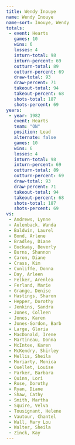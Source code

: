 ```yaml
---
title: Wendy Inouye
name: Wendy Inouye
name-sort: Inouye, Wendy
totals:
 - event: Hearts
   games: 10
   wins: 6
   losses: 4
   inturn-total: 98
   inturn-percent: 69
   outturn-total: 89
   outturn-percent: 69
   draw-total: 93
   draw-percent: 71
   takeout-total: 94
   takeout-percent: 68
   shots-total: 187
   shots-percent: 69
years:
 - year: 1982
   event: Hearts
   team: "ON"
   position: Lead
   alternate: false
   games: 10
   wins: 6
   losses: 4
   inturn-total: 98
   inturn-percent: 69
   outturn-total: 89
   outturn-percent: 69
   draw-total: 93
   draw-percent: 71
   takeout-total: 94
   takeout-percent: 68
   shots-total: 187
   shots-percent: 69
vs:
 - Andrews, Lynne
 - Aulenback, Wanda
 - Baldwin, Laurel
 - Bond, Arlene
 - Bradley, Diane
 - Buckway, Beverly
 - Burns, Shannon
 - Caron, Diane
 - Crass, Kim
 - Cunliffe, Donna
 - Day, Arleen
 - Felker, Arenlea
 - Ferland, Marie
 - Grange, Denise
 - Hastings, Sharon
 - Hepper, Dorothy
 - Jenkins, Sandra
 - Jones, Colleen
 - Jones, Karen
 - Jones-Gordon, Barb
 - Large, Gloria
 - MacDonald, Irene
 - Martineau, Donna
 - McIntee, Karen
 - McKendry, Shirley
 - Mellis, Sheila
 - Moriarty, Monica
 - Ouellet, Louise
 - Parker, Barbara
 - Quinn, Lori
 - Rose, Dorothy
 - Ryan, Diane
 - Shaw, Cathy
 - Smith, Martha
 - Squire, Velva
 - Tousignant, Helene
 - Vautour, Chantel
 - Wall, Mary Lou
 - Walter, Sheila
 - Zinck, Kay
---
```

